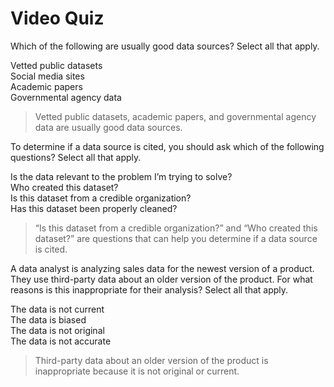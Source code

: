 # Video Quiz
Which of the following are usually good data sources? Select all that apply.

Vetted public datasets    
Social media sites    
Academic papers   
Governmental agency data    

> Vetted public datasets, academic papers, and governmental agency data are usually good data sources.

To determine if a data source is cited, you should ask which of the following questions? Select all that apply.

Is the data relevant to the problem I’m trying to solve?    
Who created this dataset?   
Is this dataset from a credible organization?   
Has this dataset been properly cleaned?   

> “Is this dataset from a credible organization?” and “Who created this dataset?” are questions that can help you determine if a data source is cited.

A data analyst is analyzing sales data for the newest version of a product. They use third-party data about an older version of the product. For what reasons is this inappropriate for their analysis? Select all that apply.

The data is not current   
The data is biased    
The data is not original    
The data is not accurate    

> Third-party data about an older version of the product is inappropriate because it is not original or current.

